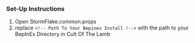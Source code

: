### Set-Up Instructions

1. Open StormFlake.common.props
2. replace `<!-- Path To Your Bepinex Install !-->` with the path to your BepInEx Directory in Cult Of The Lamb
